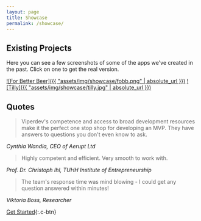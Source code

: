 ```yaml
---
layout: page
title: Showcase
permalink: /showcase/
---
```


## Existing Projects

Here you can see a few screenshots of some of the apps we've created in the past.
Click on one to get the real version.

[![For Better Beer]({{ "assets/img/showcase/fobb.png" | absolute_url }})](https://fobb.viperdev.io/)
[![Tilly]({{ "assets/img/showcase/tilly.jpg" | absolute_url }})](https://itunes.apple.com/de/app/tilly-deine-einkaufsliste/id1318930173)

## Quotes

> Viperdev's competence and access to broad development resources make it the perfect one stop shop for developing an MVP. They have answers to questions you don't even know to ask.

*Cynthia Wandia, CEO of Aerupt Ltd*

> Highly competent and efficient. Very smooth to work with.

*Prof. Dr. Christoph Ihl, TUHH Institute of Entrepreneurship*

> The team's response time was mind blowing - I could get any question answered within minutes!

*Viktoria Boss, Researcher*

[Get Started](https://calendly.com/viper){:.c-btn}